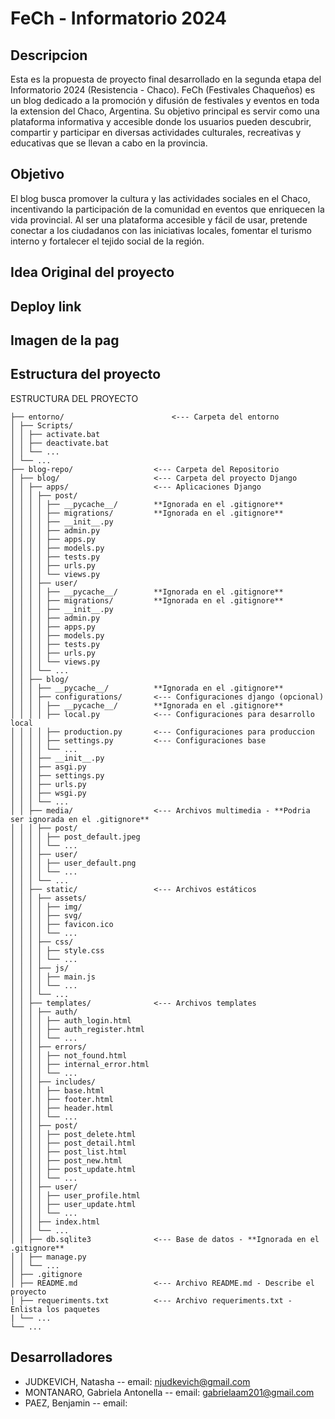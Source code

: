 
# FeCh - Informatorio 2024
## Descripcion
Esta es la propuesta de proyecto final desarrollado en la segunda etapa del Informatorio 2024 (Resistencia - Chaco). 
FeCh (Festivales Chaqueños) es un blog dedicado a la promoción y difusión de festivales y eventos en toda la extension del Chaco, Argentina. Su objetivo principal es servir como una plataforma informativa y accesible donde los usuarios pueden descubrir, compartir y participar en diversas actividades culturales, recreativas y educativas que se llevan a cabo en la provincia.

## Objetivo
El blog busca promover la cultura y las actividades sociales en el Chaco, incentivando la participación de la comunidad en eventos que enriquecen la vida provincial. Al ser una plataforma accesible y fácil de usar, pretende conectar a los ciudadanos con las iniciativas locales, fomentar el turismo interno y fortalecer el tejido social de la región.

## Idea Original del proyecto

## Deploy link

## Imagen de la pag

## Estructura del proyecto
ESTRUCTURA DEL PROYECTO

```
├── entorno/						<--- Carpeta del entorno
│ ├── Scripts/
│ │ ├── activate.bat
│ │ ├── deactivate.bat
│ │ └── ...
│ └── ...
├── blog-repo/					<--- Carpeta del Repositorio
│ ├── blog/					    <--- Carpeta del proyecto Django
│ │ ├── apps/					<--- Aplicaciones Django
│ │ │ ├── post/
│ │ │ │ ├── __pycache__/	    **Ignorada en el .gitignore**
│ │ │ │ ├── migrations/		    **Ignorada en el .gitignore**
│ │ │ │ ├── __init__.py
│ │ │ │ ├── admin.py
│ │ │ │ ├── apps.py
│ │ │ │ ├── models.py
│ │ │ │ ├── tests.py
│ │ │ │ ├── urls.py
│ │ │ │ └── views.py
│ │ │ ├── user/
│ │ │ │ ├── __pycache__/	    **Ignorada en el .gitignore**
│ │ │ │ ├── migrations/		    **Ignorada en el .gitignore**
│ │ │ │ ├── __init__.py
│ │ │ │ ├── admin.py
│ │ │ │ ├── apps.py
│ │ │ │ ├── models.py
│ │ │ │ ├── tests.py
│ │ │ │ ├── urls.py
│ │ │ │ └── views.py
│ │ │ └── ...
│ │ ├── blog/
│ │ │ ├── __pycache__/		    **Ignorada en el .gitignore**
│ │ │ ├── configurations/	    <--- Configuraciones django (opcional)
│ │ │ │ ├── __pycache__/	    **Ignorada en el .gitignore**
│ │ │ │ ├── local.py		    <--- Configuraciones para desarrollo local
│ │ │ │ ├── production.py	    <--- Configuraciones para produccion
│ │ │ │ ├── settings.py		    <--- Configuraciones base
│ │ │ │ └── ...
│ │ │ ├── __init__.py
│ │ │ ├── asgi.py
│ │ │ ├── settings.py
│ │ │ ├── urls.py
│ │ │ ├── wsgi.py
│ │ │ └── ...
│ │ ├── media/				    <--- Archivos multimedia - **Podria ser ignorada en el .gitignore**
│ │ │ ├── post/
│ │ │ │ ├── post_default.jpeg
│ │ │ │ └── ...
│ │ │ ├── user/
│ │ │ │ ├── user_default.png
│ │ │ │ └── ...
│ │ │ └── ...
│ │ ├── static/				    <--- Archivos estáticos
│ │ │ ├── assets/
│ │ │ │ ├── img/
│ │ │ │ ├── svg/
│ │ │ │ ├── favicon.ico
│ │ │ │ └── ...
│ │ │ ├── css/
│ │ │ │ ├── style.css
│ │ │ │ └── ...
│ │ │ ├── js/
│ │ │ │ ├── main.js
│ │ │ │ └── ...
│ │ │ └── ...
│ │ ├── templates/			    <--- Archivos templates
│ │ │ ├── auth/
│ │ │ │ ├── auth_login.html
│ │ │ │ ├── auth_register.html
│ │ │ │ └── ...
│ │ │ ├── errors/
│ │ │ │ ├── not_found.html
│ │ │ │ ├── internal_error.html
│ │ │ │ └── ...
│ │ │ ├── includes/
│ │ │ │ ├── base.html
│ │ │ │ ├── footer.html
│ │ │ │ ├── header.html
│ │ │ │ └── ...
│ │ │ ├── post/
│ │ │ │ ├── post_delete.html
│ │ │ │ ├── post_detail.html
│ │ │ │ ├── post_list.html
│ │ │ │ ├── post_new.html
│ │ │ │ ├── post_update.html
│ │ │ │ └── ...
│ │ │ ├── user/
│ │ │ │ ├── user_profile.html
│ │ │ │ ├── user_update.html
│ │ │ │ └── ...
│ │ │ ├── index.html
│ │ │ └── ...
│ │ ├── db.sqlite3			    <--- Base de datos - **Ignorada en el .gitignore**
│ │ ├── manage.py
│ │ └── ...
│ ├── .gitignore
│ ├── README.md				    <--- Archivo README.md - Describe el proyecto
│ ├── requeriments.txt		    <--- Archivo requeriments.txt - Enlista los paquetes
| └── ...
└── ...
```

## Desarrolladores
- JUDKEVICH, Natasha --                email: njudkevich@gmail.com
- MONTANARO, Gabriela Antonella --    email: gabrielaam201@gmail.com
- PAEZ, Benjamin  --                  email:
